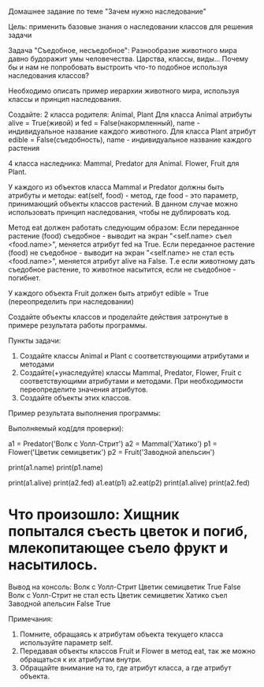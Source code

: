 Домашнее задание по теме "Зачем нужно наследование"

Цель: применить базовые знания о наследовании классов для решения задачи

Задача "Съедобное, несъедобное":
Разнообразие животного мира давно будоражит умы человечества. Царства, классы, виды... Почему бы и нам не попробовать выстроить что-то подобное используя наследования классов?

Необходимо описать пример иерархии животного мира, используя классы и принцип наследования.

Создайте:
2 класса родителя: Animal, Plant
Для класса Animal атрибуты alive = True(живой) и fed = False(накормленный), name - индивидуальное название каждого животного.
Для класса Plant атрибут edible = False(съедобность), name - индивидуальное название каждого растения

4 класса наследника:
Mammal, Predator для Animal.
Flower, Fruit для Plant.

У каждого из объектов класса Mammal и Predator должны быть атрибуты и методы:
eat(self, food) - метод, где food - это параметр, принимающий объекты классов растений.
В данном случае можно использовать принцип наследования, чтобы не дублировать код.

Метод eat должен работать следующим образом:
Если переданное растение (food) съедобное - выводит на экран "<self.name> съел <food.name>", меняется атрибут fed на True.
Если переданное растение (food) не съедобное - выводит на экран "<self.name> не стал есть <food.name>", меняется атрибут alive на False.
Т.е если животному дать съедобное растение, то животное насытится, если не съедобное - погибнет.

У каждого объекта Fruit должен быть атрибут edible = True (переопределить при наследовании)

Создайте объекты классов и проделайте действия затронутые в примере результата работы программы.

Пункты задачи:
1. Создайте классы Animal и Plant с соответствующими атрибутами и методами
2. Создайте(+унаследуйте) классы Mammal, Predator, Flower, Fruit с соответствующими атрибутами и методами. При необходимости переопределите значения атрибутов.
3. Создайте объекты этих классов.

Пример результата выполнения программы:

Выполняемый код(для проверки):

a1 = Predator('Волк с Уолл-Стрит')
a2 = Mammal('Хатико')
p1 = Flower('Цветик семицветик')
p2 = Fruit('Заводной апельсин')

print(a1.name)
print(p1.name)

print(a1.alive)
print(a2.fed)
a1.eat(p1)
a2.eat(p2)
print(a1.alive)
print(a2.fed)

# Что произошло: Хищник попытался съесть цветок и погиб, млекопитающее съело фрукт и насытилось.

Вывод на консоль:
Волк с Уолл-Стрит
Цветик семицветик
True
False
Волк с Уолл-Стрит не стал есть Цветик семицветик
Хатико съел Заводной апельсин
False
True

Примечания:
1. Помните, обращаясь к атрибутам объекта текущего класса используйте параметр self.
2. Передавая объекты классов Fruit и Flower в метод eat, так же можно обращаться к их атрибутам внутри.
3. Обращайте внимание на то, где атрибут класса, а где атрибут объекта.
